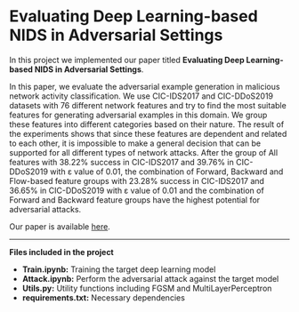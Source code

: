 # Evaluating Deep Learning-based NIDS in Adversarial Settings
In this project we implemented our paper titled **Evaluating Deep Learning-based NIDS in Adversarial Settings**.

In this paper, we evaluate the adversarial example generation in malicious network activity classification. We use CIC-IDS2017 and CIC-DDoS2019 datasets with 76 different network features and try to find the most suitable features for generating adversarial examples in this domain. We group these features into different categories based on their nature. The result of the experiments shows that since these features are dependent and related to each other, it is impossible to make a general decision that can be supported for all different types of network attacks. After the group of All features with 38.22% success in CIC-IDS2017 and 39.76% in CIC-DDoS2019 with ε value of 0.01, the combination of Forward, Backward and Flow-based feature groups with 23.28% success in CIC-IDS2017 and 36.65% in CIC-DDoS2019 with ε value of 0.01 and the combination of Forward and Backward feature groups have the highest potential for adversarial attacks.

Our paper is available [here](https://www.researchgate.net/profile/Hesamodin-Mohammadian/publication/358631178_Evaluating_Deep_Learning-based_NIDS_in_Adversarial_Settings/links/623b8f4af559847a661479b8/Evaluating-Deep-Learning-based-NIDS-in-Adversarial-Settings.pdf).
___
**Files included in the project**
* **Train.ipynb:** Training the target deep learning model
* **Attack.ipynb:** Perform the adversarial attack against the target model
* **Utils.py:** Utility functions including FGSM and MultiLayerPerceptron
* **requirements.txt:** Necessary dependencies
